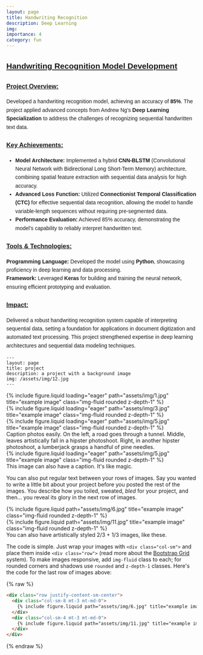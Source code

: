 ```yaml
---
layout: page
title: Handwriting Recognition
description: Deep Learning
img:
importance: 4
category: fun
---
```


<div style="font-family: Arial, sans-serif; line-height: 1.6;">
  <h2 style="text-decoration: underline; font-weight: bold;">Handwriting Recognition Model Development</h2>
  
  <h3 style="text-decoration: underline; font-weight: bold;">Project Overview:</h3>
  <p>
    Developed a handwriting recognition model, achieving an accuracy of <b>85%</b>. The project applied advanced concepts from 
    Andrew Ng’s <b>Deep Learning Specialization</b> to address the challenges of recognizing sequential handwritten text data.
  </p>
  
  <h3 style="text-decoration: underline; font-weight: bold;">Key Achievements:</h3>
  <ul>
    <li>
      <b>Model Architecture:</b> Implemented a hybrid <b>CNN-BLSTM</b> (Convolutional Neural Network with Bidirectional Long Short-Term Memory) 
      architecture, combining spatial feature extraction with sequential data analysis for high accuracy.
    </li>
    <li>
      <b>Advanced Loss Function:</b> Utilized <b>Connectionist Temporal Classification (CTC)</b> for effective sequential data recognition, 
      allowing the model to handle variable-length sequences without requiring pre-segmented data.
    </li>
    <li>
      <b>Performance Evaluation:</b> Achieved 85% accuracy, demonstrating the model’s capability to reliably interpret handwritten text.
    </li>
  </ul>

  <h3 style="text-decoration: underline; font-weight: bold;">Tools & Technologies:</h3>
  <p>
    <b>Programming Language:</b> Developed the model using <b>Python</b>, showcasing proficiency in deep learning and data processing.<br>
    <b>Framework:</b> Leveraged <b>Keras</b> for building and training the neural network, ensuring efficient prototyping and evaluation.
  </p>

  <h3 style="text-decoration: underline; font-weight: bold;">Impact:</h3>
  <p>
    Delivered a robust handwriting recognition system capable of interpreting sequential data, setting a foundation for applications in 
    document digitization and automated text processing. This project strengthened expertise in deep learning architectures 
    and sequential data modeling techniques.
  </p>
</div>


    ---
    layout: page
    title: project
    description: a project with a background image
    img: /assets/img/12.jpg
    ---

<div class="row">
    <div class="col-sm mt-3 mt-md-0">
        {% include figure.liquid loading="eager" path="assets/img/1.jpg" title="example image" class="img-fluid rounded z-depth-1" %}
    </div>
    <div class="col-sm mt-3 mt-md-0">
        {% include figure.liquid loading="eager" path="assets/img/3.jpg" title="example image" class="img-fluid rounded z-depth-1" %}
    </div>
    <div class="col-sm mt-3 mt-md-0">
        {% include figure.liquid loading="eager" path="assets/img/5.jpg" title="example image" class="img-fluid rounded z-depth-1" %}
    </div>
</div>
<div class="caption">
    Caption photos easily. On the left, a road goes through a tunnel. Middle, leaves artistically fall in a hipster photoshoot. Right, in another hipster photoshoot, a lumberjack grasps a handful of pine needles.
</div>
<div class="row">
    <div class="col-sm mt-3 mt-md-0">
        {% include figure.liquid loading="eager" path="assets/img/5.jpg" title="example image" class="img-fluid rounded z-depth-1" %}
    </div>
</div>
<div class="caption">
    This image can also have a caption. It's like magic.
</div>

You can also put regular text between your rows of images.
Say you wanted to write a little bit about your project before you posted the rest of the images.
You describe how you toiled, sweated, _bled_ for your project, and then... you reveal its glory in the next row of images.

<div class="row justify-content-sm-center">
    <div class="col-sm-8 mt-3 mt-md-0">
        {% include figure.liquid path="assets/img/6.jpg" title="example image" class="img-fluid rounded z-depth-1" %}
    </div>
    <div class="col-sm-4 mt-3 mt-md-0">
        {% include figure.liquid path="assets/img/11.jpg" title="example image" class="img-fluid rounded z-depth-1" %}
    </div>
</div>
<div class="caption">
    You can also have artistically styled 2/3 + 1/3 images, like these.
</div>

The code is simple.
Just wrap your images with `<div class="col-sm">` and place them inside `<div class="row">` (read more about the <a href="https://getbootstrap.com/docs/4.4/layout/grid/">Bootstrap Grid</a> system).
To make images responsive, add `img-fluid` class to each; for rounded corners and shadows use `rounded` and `z-depth-1` classes.
Here's the code for the last row of images above:

{% raw %}

```html
<div class="row justify-content-sm-center">
  <div class="col-sm-8 mt-3 mt-md-0">
    {% include figure.liquid path="assets/img/6.jpg" title="example image" class="img-fluid rounded z-depth-1" %}
  </div>
  <div class="col-sm-4 mt-3 mt-md-0">
    {% include figure.liquid path="assets/img/11.jpg" title="example image" class="img-fluid rounded z-depth-1" %}
  </div>
</div>
```

{% endraw %}
